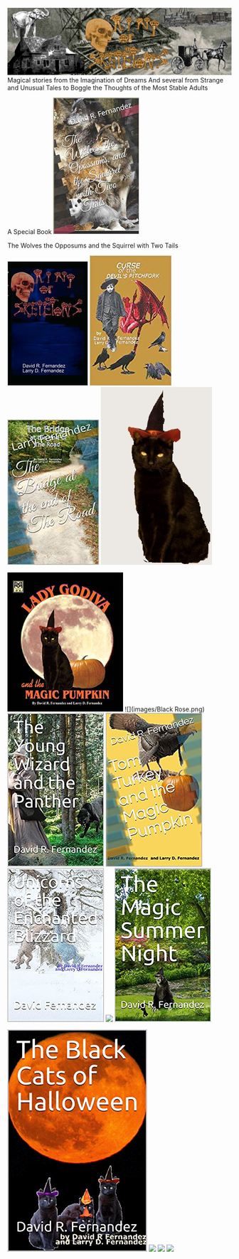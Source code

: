 

![](images/sometrainTT.png)
Magical stories from the Imagination of Dreams
And several from Strange and Unusual Tales to Boggle the Thoughts of the Most Stable Adults

A Special Book
![](images/wolves.png)

The Wolves the Opposums and the Squirrel with Two Tails

![](images/RingofSkeletons.jpg) ![](images/curse.jpg) ![](images/Bridge1.jpg) ![](images/godivawhata.jpg)

![](images/lady.jpg) ![](images/Black Rose.png) ![](images/wizard.jpg) ![](images/tomturkey.jpg) 
![](images/unicorns.jpg)  ![](images/tresure.jpg) ![](images/summer.jpg)

![](images/blackcats.jpg) ![](images/Blackrose1.png) ![](images/Blackrose.png) ![](images/catmouseM.png)
